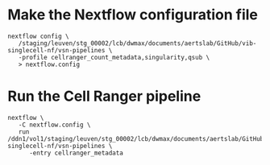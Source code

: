 # Make the Nextflow configuration file

```
nextflow config \
   /staging/leuven/stg_00002/lcb/dwmax/documents/aertslab/GitHub/vib-singlecell-nf/vsn-pipelines \
   -profile cellranger_count_metadata,singularity,qsub \
   > nextflow.config
```

# Run the Cell Ranger pipeline

```
nextflow \
   -C nextflow.config \
   run /ddn1/vol1/staging/leuven/stg_00002/lcb/dwmax/documents/aertslab/GitHub/vib-singlecell-nf/vsn-pipelines \
      -entry cellranger_metadata
```

